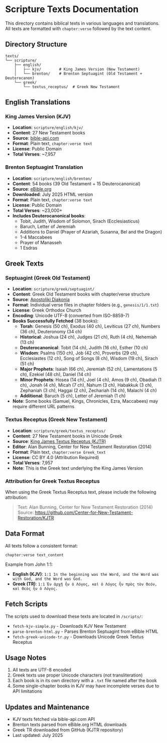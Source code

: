 # Scripture Texts Documentation

This directory contains biblical texts in various languages and translations. All texts are formatted with `chapter:verse` followed by the text content.

## Directory Structure

```
texts/
└── scripture/
    ├── english/
    │   ├── kjv/        # King James Version (New Testament)
    │   └── brenton/    # Brenton Septuagint (Old Testament + Deuterocanon)
    └── greek/
        └── textus_receptus/  # Greek New Testament
```

## English Translations

### King James Version (KJV)
- **Location**: `scripture/english/kjv/`
- **Content**: 27 New Testament books
- **Source**: [bible-api.com](https://bible-api.com)
- **Format**: Plain text, `chapter:verse text`
- **License**: Public Domain
- **Total Verses**: ~7,957

### Brenton Septuagint Translation
- **Location**: `scripture/english/brenton/`
- **Content**: 54 books (39 Old Testament + 15 Deuterocanonical)
- **Source**: [eBible.org](https://ebible.org/eng-Brenton/)
- **Downloaded**: July 2025 HTML version
- **Format**: Plain text, `chapter:verse text`
- **License**: Public Domain
- **Total Verses**: ~23,000+
- **Includes Deuterocanonical books**:
  - Tobit, Judith, Wisdom of Solomon, Sirach (Ecclesiasticus)
  - Baruch, Letter of Jeremiah
  - Additions to Daniel (Prayer of Azariah, Susanna, Bel and the Dragon)
  - 1-4 Maccabees
  - Prayer of Manasseh
  - 1 Esdras

## Greek Texts

### Septuagint (Greek Old Testament)
- **Location**: `scripture/greek/septuagint/`
- **Content**: Greek Old Testament books with chapter/verse structure
- **Source**: [Apostoliki Diakonia](https://apostoliki-diakonia.gr/)
- **Format**: Individual verse files in chapter folders (e.g., `genesis/1/1.txt`)
- **License**: Greek Orthodox Church
- **Encoding**: Unicode UTF-8 (converted from ISO-8859-7)
- **Books Successfully Fetched** (38 books):
  - **Torah**: Genesis (50 ch), Exodus (40 ch), Leviticus (27 ch), Numbers (36 ch), Deuteronomy (34 ch)
  - **Historical**: Joshua (24 ch), Judges (21 ch), Ruth (4 ch), Nehemiah (13 ch)
  - **Deuterocanonical**: Tobit (14 ch), Judith (16 ch), Esther (10 ch)
  - **Wisdom**: Psalms (150 ch), Job (42 ch), Proverbs (29 ch), Ecclesiastes (12 ch), Song of Songs (8 ch), Wisdom (19 ch), Sirach (51 ch)
  - **Major Prophets**: Isaiah (66 ch), Jeremiah (52 ch), Lamentations (5 ch), Ezekiel (48 ch), Daniel (14 ch)
  - **Minor Prophets**: Hosea (14 ch), Joel (4 ch), Amos (9 ch), Obadiah (1 ch), Jonah (4 ch), Micah (7 ch), Nahum (3 ch), Habakkuk (3 ch), Zephaniah (3 ch), Haggai (2 ch), Zechariah (14 ch), Malachi (4 ch)
  - **Additional**: Baruch (5 ch), Letter of Jeremiah (1 ch)
- **Note**: Some books (Samuel, Kings, Chronicles, Ezra, Maccabees) may require different URL patterns

### Textus Receptus (Greek New Testament)
- **Location**: `scripture/greek/textus_receptus/`
- **Content**: 27 New Testament books in Unicode Greek
- **Source**: [King James Textus Receptus (KJTR)](https://github.com/Center-for-New-Testament-Restoration/KJTR)
- **Editor**: Alan Bunning, Center for New Testament Restoration (2014)
- **Format**: Plain text, `chapter:verse Greek_text`
- **License**: CC BY 4.0 (Attribution Required)
- **Total Verses**: 7,957
- **Note**: This is the Greek text underlying the King James Version

### Attribution for Greek Textus Receptus
When using the Greek Textus Receptus text, please include the following attribution:
> Text: Alan Bunning, Center for New Testament Restoration (2014)
> Source: https://github.com/Center-for-New-Testament-Restoration/KJTR

## Data Format

All texts follow a consistent format:
```
chapter:verse text_content
```

Example from John 1:1:
- **English (KJV)**: `1:1 In the beginning was the Word, and the Word was with God, and the Word was God.`
- **Greek (TR)**: `1:1 Ἐν ἀρχῇ ἦν ὁ Λόγος, καὶ ὁ Λόγος ἦν πρὸς τὸν Θεόν, καὶ Θεὸς ἦν ὁ Λόγος.`

## Fetch Scripts

The scripts used to download these texts are located in `/scripts/`:
- `fetch-kjv-simple.py` - Downloads KJV New Testament
- `parse-brenton-html.py` - Parses Brenton Septuagint from eBible HTML
- `fetch-greek-unicode-tr.py` - Downloads Unicode Greek Textus Receptus

## Usage Notes

1. All texts are UTF-8 encoded
2. Greek texts use proper Unicode characters (not transliteration)
3. Each book is in its own directory with a `.txt` file named after the book
4. Some single-chapter books in KJV may have incomplete verses due to API limitations

## Updates and Maintenance

- KJV texts fetched via bible-api.com API
- Brenton texts parsed from eBible.org HTML downloads
- Greek TR downloaded from GitHub (KJTR repository)
- Last updated: July 2025
